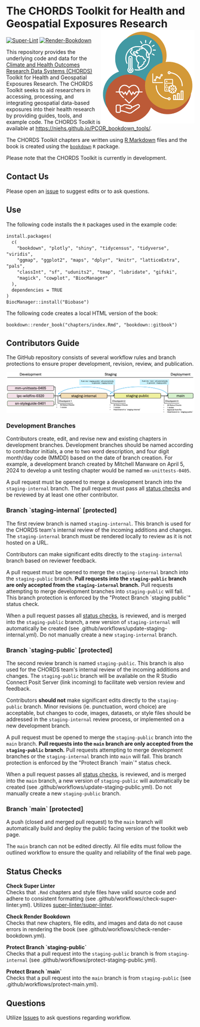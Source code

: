 # The CHORDS Toolkit for Health and Geospatial Exposures Research <img align="right" width="250" src="images/chords-icon-web.jpg">

[![Super-Lint](https://github.com/NIEHS/PCOR_bookdown_tools/actions/workflows/superlint.yml/badge.svg)](https://github.com/NIEHS/PCOR_bookdown_tools/actions/workflows/superlint.yml/badge.svg)
[![Render-Bookdown](https://github.com/NIEHS/PCOR_bookdown_tools/actions/workflows/test-render.yml/badge.svg)](https://github.com/NIEHS/PCOR_bookdown_tools/actions/workflows/test-render.yml/badge.svg)

This repository provides the underlying code and data for the [Climate and Health Outcomes Research Data Systems (CHORDS)](https://www.niehs.nih.gov/research/programs/chords) Toolkit for Health and Geospatial Exposures Research.
The CHORDS Toolkit seeks to aid researchers in accessing, processing, and integrating geospatial data-based exposures into their health research by providing guides, tools, and example code. The CHORDS Toolkit is available at <https://niehs.github.io/PCOR_bookdown_tools/>.

The CHORDS Toolkit chapters are written using [R Markdown](https://rmarkdown.rstudio.com/) files and the book is created using the [`bookdown`](https://bookdown.org/) `R` package.

Please note that the CHORDS Toolkit is currently in development.  

## Contact Us

Please open an [issue](https://github.com/NIEHS/PCOR_bookdown_tools/issues) to suggest edits or to ask questions.

## Use

The following code installs the `R` packages used in the example code:

```{r}
install.packages(
  c(
    "bookdown", "plotly", "shiny", "tidycensus", "tidyverse", "viridis",
    "ggmap", "ggplot2", "maps", "dplyr", "knitr", "latticeExtra", "pals",
    "classInt", "sf", "udunits2", "tmap", "lubridate", "gifski",
    "magick", "cowplot", "BiocManager"
  ),
  dependencies = TRUE
)
BiocManager::install("Biobase")
```

The following code creates a local HTML version of the book:

```{r}
bookdown::render_book("chapters/index.Rmd", "bookdown::gitbook")
```

## Contributors Guide

The GitHub repository consists of several workflow rules and branch protections to ensure proper development, revision, review, and publication.

<img align="center" src="images/workflow_push.png">

### Development Branches

Contributors create, edit, and revise new and existing chapters in development branches. Development branches should be named according to contributor initials, a one to two word description, and four digit month/day code (MMDD) based on the date of branch creation. For example, a development branch created by Mitchell Manware on April 5, 2024 to develop a unit testing chapter would be named `mm-unittests-0405`.

A pull request must be opened to merge a development branch into the `staging-internal` branch. The pull request must pass all [status checks](#status-checks) and be reviewed by at least one other contributor.

### Branch \`staging-internal\` [protected]

The first review branch is named `staging-internal`. This branch is used for the CHORDS team's internal review of the incoming additions and changes. The `staging-internal` branch must be rendered locally to review as it is not hosted on a URL.

Contributors can make significant edits directly to the `staging-internal` branch based on reviewer feedback.

A pull request must be opened to merge the `staging-internal` branch into the `staging-public` branch. **Pull requests into the `staging-public` branch are only accepted from the `staging-internal` branch.** Pull requests attempting to merge development branches into `staging-public` will fail. This branch protection is enforced by the "Protect Branch \`staging public\`" status check.

When a pull request passes all [status checks](#status-checks), is reviewed, and is merged into the `staging-public` branch, a new version of `staging-internal` will automatically be created (see .github/workflows/update-staging-internal.yml). Do not manually create a new `staging-internal` branch.

### Branch \`staging-public\` [protected]

The second review branch is named `staging-public`. This branch is also used for the CHORDS team's internal review of the incoming additions and changes. The `staging-public` branch will be available on the R Studio Connect Posit Server (link incoming) to facilitate web version review and feedback.

Contributors **should not** make significant edits directly to the `staging-public` branch. Minor revisions (ie. punctuation, word choice) are acceptable, but changes to code, images, datasets, or style files should be addressed in the `staging-internal` review process, or implemented on a new development branch.

A pull request must be opened to merge the `staging-public` branch into the `main` branch. **Pull requests into the `main` branch are only accepted from the `staging-public` branch.** Pull requests attempting to merge development branches or the `staging-internal` branch into `main` will fail. This branch protection is enforced by the "Protect Branch \`main\`" status check.

When a pull request passes all [status checks](#status-checks), is reviewed, and is merged into the `main` branch, a new version of `staging-public` will automatically be created (see .github/workflows/update-staging-public.yml). Do not manually create a new `staging-public` branch.

### Branch \`main\` [protected]

A push (closed and merged pull request) to the `main` branch will automatically build and deploy the public facing version of the toolkit web page.

The `main` branch can not be edited directly. All file edits must follow the outlined workflow to ensure the quality and reliability of the final web page.

## Status Checks

**Check Super Linter**<br>
Checks that `.Rmd` chapters and style files have valid source code and adhere to consistent formatting (see .github/workflows/check-super-linter.yml). Utilizes [super-linter/super-linter](https://github.com/super-linter/super-linter).

**Check Render Bookdown**<br>
Checks that new chapters, file edits, and images and data do not cause errors in rendering the book (see .github/workflows/check-render-bookdown.yml).

**Protect Branch \`staging-public\`**<br>
Checks that a pull request into the `staging-public` branch is from `staging-internal` (see .github/workflows/protect-staging-public.yml).

**Protect Branch \`main\`**<br>
Checks that a pull request into the `main` branch is from `staging-public` (see .github/workflows/protect-main.yml).

## Questions

Utilize [Issues](https://github.com/NIEHS/PCOR_bookdown_tools/issues) to ask questions regarding workflow.
